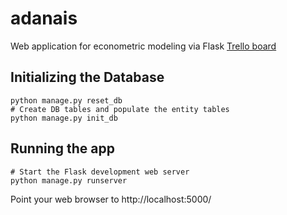 # adanais
Web application for econometric modeling via Flask
[Trello board](https://trello.com/b/4Isv7syu/adanais)

## Initializing the Database

    python manage.py reset_db
    # Create DB tables and populate the entity tables
    python manage.py init_db


## Running the app

    # Start the Flask development web server
    python manage.py runserver


Point your web browser to http://localhost:5000/
